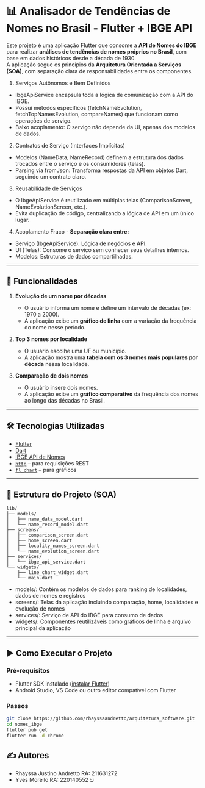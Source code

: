 # 📊 Analisador de Tendências de Nomes no Brasil - Flutter + IBGE API

Este projeto é uma aplicação Flutter que consome a **API de Nomes do IBGE** para realizar **análises de tendências de nomes próprios no Brasil**, com base em dados históricos desde a década de 1930.  
A aplicação segue os princípios da **Arquitetura Orientada a Serviços (SOA)**, com separação clara de responsabilidades entre os componentes.

1. Serviços Autônomos e Bem Definidos

- IbgeApiService encapsula toda a lógica de comunicação com a API do IBGE.
- Possui métodos específicos (fetchNameEvolution, fetchTopNamesEvolution, compareNames) que funcionam como operações de serviço.
- Baixo acoplamento: O serviço não depende da UI, apenas dos modelos de dados.

2. Contratos de Serviço (Interfaces Implícitas)

- Modelos (NameData, NameRecord) definem a estrutura dos dados trocados entre o serviço e os consumidores (telas).
- Parsing via fromJson: Transforma respostas da API em objetos Dart, seguindo um contrato claro.

3. Reusabilidade de Serviços

- O IbgeApiService é reutilizado em múltiplas telas (ComparisonScreen, NameEvolutionScreen, etc.).
- Evita duplicação de código, centralizando a lógica de API em um único lugar.

4. Acoplamento Fraco - **Separação clara entre:**
- Serviço (IbgeApiService): Lógica de negócios e API.
- UI (Telas): Consome o serviço sem conhecer seus detalhes internos.
- Modelos: Estruturas de dados compartilhadas.

---

## 🚀 Funcionalidades

1. **Evolução de um nome por décadas**

   - O usuário informa um nome e define um intervalo de décadas (ex: 1970 a 2000).
   - A aplicação exibe um **gráfico de linha** com a variação da frequência do nome nesse período.

2. **Top 3 nomes por localidade**

   - O usuário escolhe uma UF ou município.
   - A aplicação mostra uma **tabela com os 3 nomes mais populares por década** nessa localidade.

3. **Comparação de dois nomes**
   - O usuário insere dois nomes.
   - A aplicação exibe um **gráfico comparativo** da frequência dos nomes ao longo das décadas no Brasil.

---

## 🛠 Tecnologias Utilizadas

- [Flutter](https://flutter.dev/)
- [Dart](https://dart.dev/)
- [IBGE API de Nomes](https://servicodados.ibge.gov.br/api/docs/nomes?versao=2)
- [`http`](https://pub.dev/packages/http) – para requisições REST
- [`fl_chart`](https://pub.dev/packages/fl_chart) – para gráficos

---

## 📂 Estrutura do Projeto (SOA)

```plaintext
lib/
├── models/
│   ├── name_data_model.dart
│   └── name_record_model.dart
├── screens/
│   ├── comparison_screen.dart
│   ├── home_screen.dart
│   ├── locality_names_screen.dart
│   └── name_evolution_screen.dart
├── services/
│   └── ibge_api_service.dart
└── widgets/
    ├── line_chart_widget.dart
    └── main.dart
```

- models/: Contém os modelos de dados para ranking de localidades, dados de nomes e registros
- screens/: Telas da aplicação incluindo comparação, home, localidades e evolução de nomes
- services/: Serviço de API do IBGE para consumo de dados
- widgets/: Componentes reutilizáveis como gráficos de linha e arquivo principal da aplicação

---

## ▶️ Como Executar o Projeto

### Pré-requisitos

- Flutter SDK instalado ([instalar Flutter](https://flutter.dev/docs/get-started/install))
- Android Studio, VS Code ou outro editor compatível com Flutter

### Passos

```bash
git clone https://github.com/rhayssaandretto/arquitetura_software.git
cd nomes_ibge
flutter pub get
flutter run -d chrome
```

## ✍️ Autores

- Rhayssa Justino Andretto RA: 211631272
- Yves Morello RA: 220140552 ඞ
